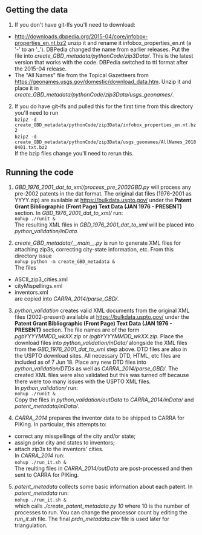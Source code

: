 ## Getting the data
1. If you don't have git-lfs you'll need to download:
* http://downloads.dbpedia.org/2015-04/core/infobox-properties_en.nt.bz2 
unzip it and rename it infobox_properties_en.nt (a '-' to an '_'). 
DBPedia changed the name from earlier releases.
Put the file into _create_GBD_metadata/pythonCode/zip3Data/_.
This is the latest version that works with the code.
DBPedia switched to ttl format after the 2015-04 release.
* The "All Names" file from the Topical Gazetteers from 
https://geonames.usgs.gov/domestic/download_data.htm.
Unzip it and place it in _create_GBD_metadata/pythonCode/zip3Data/usgs_geonames/_.

2. If you do have git-lfs and pulled this for the first time from this directory you'll need to run  
`bzip2 -d create_GBD_metadata/pythonCode/zip3Data/infobox_properties_en.nt.bz2`  
`bzip2 -d create_GBD_metadata/pythonCode/zip3Data/usgs_geonames/AllNames_20180401.txt.bz2`  
If the bzip files change you'll need to rerun this.

## Running the code
1. _GBD\_1976\_2001\_dat\_to\_xml/process\_pre\_2002GBD.py_ will process any
pre-2002 patents in the dat format.
The original dat files (1976-2001 as YYYY.zip) are available at 
https://bulkdata.uspto.gov/
under the **Patent Grant Bibliographic (Front Page) Text Data (JAN 1976 - PRESENT)** section.
In _GBD\_1976\_2001\_dat\_to\_xml/_ run:  
`nohup ./runit &`  
The resulting XML files in _GBD\_1976\_2001\_dat\_to\_xml_ will be placed into _python\_validation/inData_.

2. _create\_GBD\_metadata/\_\_main\_\_.py_ is run to generate XML files
for attaching zip3s, correcting city-state information, etc.
From this directory issue  
`nohup python -m create_GBD_metadata &`  
The files
* ASCII_zip3_cities.xml
* cityMispellings.xml
* inventors.xml  
are copied into _CARRA\_2014/parse\_GBD/_.

3. _python\_validation_ creates valid XML documents from the original XML files (2002-present) available at 
https://bulkdata.uspto.gov/
under the **Patent Grant Bibliographic (Front Page) Text Data (JAN 1976 - PRESENT)** section.
The file names are of the form _pgbYYYYMMDD_wkXX.zip_ or _ipgbYYYYMMDD_wkXX.zip_.
Place the download files into _python\_validation/inData/_ alongside the XML files from the _GBD\_1976\_2001\_dat\_to\_xml_ step above.
DTD files are also in the USPTO download sites.
All necessary DTD, HTML, etc files are included as of 7 Jun 18.
Place any new DTD files into _python\_validation/DTDs_ as well as _CARRA\_2014/parse_GBD/_.
The created XML files were also validated but this was turned off because there were too many issues with the USPTO XML files.  
In _python\_validation/_ run:  
`nohup ./runit &`  
Copy the files in _python\_validation/outData_ to _CARRA\_2014/inData/_ and _patent\_metadata/inData/_.

4. _CARRA\_2014_ prepares the inventor data to be shipped to CARRA for PIKing.
In particular, this attempts to:
* correct any misspellings of the city and/or state;
* assign prior city and states to inventors;
* attach zip3s to the inventors' cities.  
In _CARRA\_2014_ run:  
`nohup ./run_it.sh &`  
The reulting files in _CARRA\_2014/outData_ are post-processed and then sent to CARRA for PIKing.

5. _patent\_metadata_ collects some basic information about each patent.
In _patent\_metadata_ run:  
`nohup ./run_it.sh &`  
which calls _./create\_patent\_metadata.py 10_ where 10 is the number of processes to run.
You can change the processor count by editing the _run\_it.sh_ file.
The final _prdn\_metadata.csv_ file is used later for triangulation.


